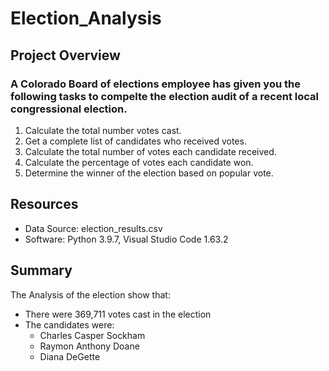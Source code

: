 # Election_Analysis  
## Project Overview  
### A Colorado Board of elections employee has given you the following tasks to compelte the election audit of a recent local congressional election.  
1. Calculate the total number votes cast.
2. Get a complete list of candidates who received votes.
3. Calculate the total number of votes each candidate received.
4. Calculate the percentage of votes each candidate won.
5. Determine the winner of the election based on popular vote.
## Resources  
* Data Source: election_results.csv
* Software: Python 3.9.7, Visual Studio Code 1.63.2
## Summary  
The Analysis of the election show that:
* There were 369,711 votes cast in the election
* The candidates were:
  * Charles Casper Sockham
  * Raymon Anthony Doane
  * Diana DeGette
